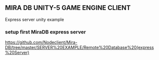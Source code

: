 ## MIRA DB UNITY-5 GAME ENGINE CLIENT
Express server unity example

### setup first MiraDB express server
https://github.com/Nodeclient/Mira-DB/tree/master/SERVER%20EXAMPLE/Remote%20Database%20(express%20Server)

